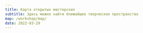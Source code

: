 ```yaml
---
title: Карта открытых мастерских
subtitle: Здесь можно найти ближайшее творческое пространство
map: /workshop/map/
date: 2022-03-29
---
```


